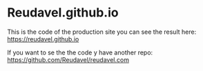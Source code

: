 # Reudavel.github.io
This is the code of the production site you can see the result here:
https://reudavel.github.io

If you want to se the the code y have another repo:
https://github.com/Reudavel/reudavel.com
